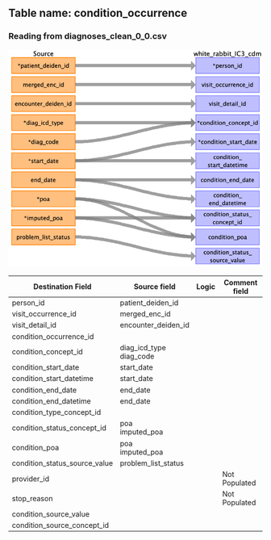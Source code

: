 ## Table name: condition_occurrence

### Reading from diagnoses_clean_0_0.csv

![](../md_files/image32.png)

| Destination Field | Source field | Logic | Comment field |
| --- | --- | --- | --- |
| person_id | patient_deiden_id |  |  |
| visit_occurrence_id | merged_enc_id |  |  |
| visit_detail_id | encounter_deiden_id |  |  |
| condition_occurrence_id |  |  |  |
| condition_concept_id | diag_icd_type<br />diag_code |  |  |
| condition_start_date | start_date |  |  |
| condition_start_datetime | start_date |  |  |
| condition_end_date | end_date |  |  |
| condition_end_datetime | end_date |  |  |
| condition_type_concept_id |  |  |  |
| condition_status_concept_id | poa<br />imputed_poa |  |  |
| condition_poa | poa<br />imputed_poa |  |  |
| condition_status_source_value | problem_list_status |  |  |
| provider_id |  |  | Not Populated |
| stop_reason |  |  | Not Populated |
| condition_source_value |  |  |  |
| condition_source_concept_id |  |  |  |

